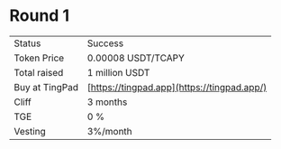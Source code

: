 # Round 1

|                |                                             |
| -------------- | ------------------------------------------- |
| Status         | Success                                     |
| Token Price    | 0.00008 USDT/TCAPY                          |
| Total raised   | 1 million USDT                              |
| Buy at TingPad | [https://tingpad.app](https://tingpad.app/) |
| Cliff          | 3 months                                    |
| TGE            | 0 %                                         |
| Vesting        | 3%/month                                    |
